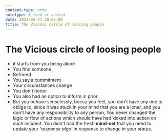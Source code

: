 ```yaml
---
content-type: note
notetype: # feed or unfeed
date: 2022-02-27 20:02:00
title: The Vicious circle of loosing people
---
```


# The Vicious circle of loosing people

- it starts from you being alone
- You find someone
- Befriend
- You say a commitment
- Your circumstances change
- You don't honor
- You also had an option to inform in prior
- But you behave senselessly, becuz you feel, you don't have any one to oblige to, since it was stuck in your mind that you are a loner, and you don't have any responsibility to any person, You never changed the logic or flow of actions which should have had kicked into action on such incident. You didn't had the fresh **mind-set** that you need to update your *'response algo'* in response to change in your *status*.
